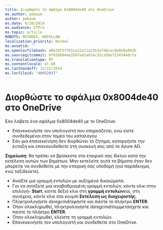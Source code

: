 ```yaml
---
title: Διορθώστε το σφάλμα 0x8004de40 στο OneDrive
ms.author: pebaum
author: pebaum
ms.date: 6/20/2019
ms.audience: ITPro
ms.topic: article
ROBOTS: NOINDEX, NOFOLLOW
localization_priority: Normal
ms.assetid: ''
ms.openlocfilehash: 48b29f57763ca22a71a23b2afddcac0e8e8a95db
ms.sourcegitcommit: 0f0186044a3597e42ad14c32ca58e7224344dcfa
ms.translationtype: MT
ms.contentlocale: el-GR
ms.lasthandoff: 12/15/2019
ms.locfileid: "40052037"
---
```

# <a name="fix-0x8004de40-error-in-onedrive"></a>Διορθώστε το σφάλμα 0x8004de40 στο OneDrive

Εάν λάβετε ένα σφάλμα 0x8004de40 με το OneDrive:

- Επανεκκινήστε τον υπολογιστή που επηρεάζεται, ενώ είστε συνδεδεμένοι στον τομέα του καταλόγου
- Εάν μια επανεκκίνηση δεν διορθώνει το ζήτημα, καταργήστε την ένταξη και επανσυνδεθείτε στη συσκευή σας από το Azure AD. 

**Σημείωση**: θα πρέπει να βρίσκεστε στο εταιρικό σας δίκτυο κατά την εκτέλεση αυτών των βημάτων. Μην εκτελείτε αυτά τα βήματα όταν δεν μπορείτε να συνδεθείτε με την εταιρική σας υποδομή (για παράδειγμα, ενώ ταξιδεύετε). 

- Ανοίξτε μια γραμμή εντολών με αυξημένα δικαιώματα. 
- Για να ανοίξετε μια αναβαθμισμένη γραμμή εντολών, κάντε κλικ στην επιλογή- **Start**, κάντε δεξιό κλικ στη **γραμμή εντολών**και, στη συνέχεια, κάντε κλικ στο κουμπί **Εκτέλεση ως διαχειριστής**.
- Πληκτρολογήστε *dsregcmd/αφήστε* και πιέστε το πλήκτρο **ENTER**.
- Όταν ολοκληρωθεί, πληκτρολογήστε *dsregcmd/συμμετάσχετε* και πιέστε το πλήκτρο **ENTER**.
- Όταν ολοκληρωθεί, κλείστε τη γραμμή εντολών.
- Επανεκκινήστε τον υπολογιστή και συνδεθείτε στο OneDrive.